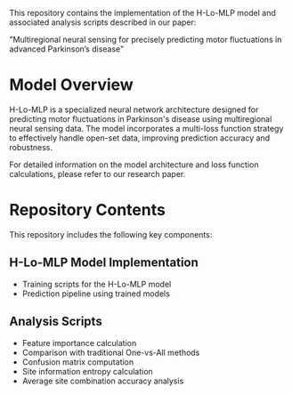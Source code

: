 This repository contains the implementation of the H-Lo-MLP model and associated analysis scripts described in our paper:

"Multiregional neural sensing for precisely predicting motor fluctuations in advanced Parkinson’s disease"

# Model Overview

H-Lo-MLP is a specialized neural network architecture designed for predicting motor fluctuations in Parkinson's disease using multiregional neural sensing data. 
The model incorporates a multi-loss function strategy to effectively handle open-set data, improving prediction accuracy and robustness.

For detailed information on the model architecture and loss function calculations, please refer to our research paper.

# Repository Contents

This repository includes the following key components:

## H-Lo-MLP Model Implementation

- Training scripts for the H-Lo-MLP model
- Prediction pipeline using trained models

## Analysis Scripts

- Feature importance calculation
- Comparison with traditional One-vs-All methods
- Confusion matrix computation
- Site information entropy calculation
- Average site combination accuracy analysis
